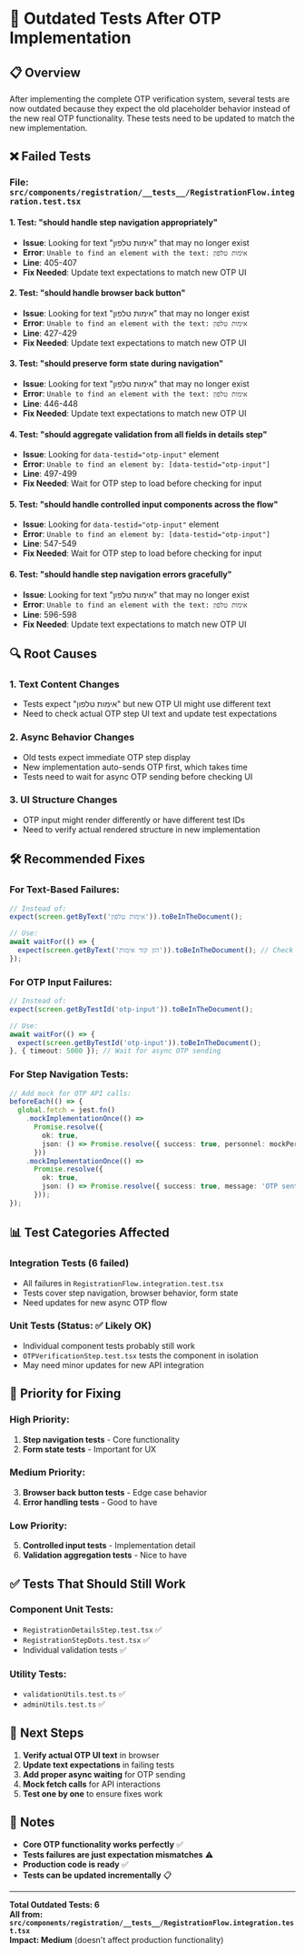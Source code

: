 # 🧪 Outdated Tests After OTP Implementation

## 📋 Overview

After implementing the complete OTP verification system, several tests are now outdated because they expect the old placeholder behavior instead of the new real OTP functionality. These tests need to be updated to match the new implementation.

## ❌ Failed Tests

### **File: `src/components/registration/__tests__/RegistrationFlow.integration.test.tsx`**

#### **1. Test: "should handle step navigation appropriately"**
- **Issue**: Looking for text "אימות טלפון" that may no longer exist
- **Error**: `Unable to find an element with the text: אימות טלפון`
- **Line**: 405-407
- **Fix Needed**: Update text expectations to match new OTP UI

#### **2. Test: "should handle browser back button"**
- **Issue**: Looking for text "אימות טלפון" that may no longer exist  
- **Error**: `Unable to find an element with the text: אימות טלפון`
- **Line**: 427-429
- **Fix Needed**: Update text expectations to match new OTP UI

#### **3. Test: "should preserve form state during navigation"**
- **Issue**: Looking for text "אימות טלפון" that may no longer exist
- **Error**: `Unable to find an element with the text: אימות טלפון`
- **Line**: 446-448
- **Fix Needed**: Update text expectations to match new OTP UI

#### **4. Test: "should aggregate validation from all fields in details step"**
- **Issue**: Looking for `data-testid="otp-input"` element
- **Error**: `Unable to find an element by: [data-testid="otp-input"]`
- **Line**: 497-499
- **Fix Needed**: Wait for OTP step to load before checking for input

#### **5. Test: "should handle controlled input components across the flow"**
- **Issue**: Looking for `data-testid="otp-input"` element
- **Error**: `Unable to find an element by: [data-testid="otp-input"]`
- **Line**: 547-549
- **Fix Needed**: Wait for OTP step to load before checking for input

#### **6. Test: "should handle step navigation errors gracefully"**
- **Issue**: Looking for text "אימות טלפון" that may no longer exist
- **Error**: `Unable to find an element with the text: אימות טלפון`
- **Line**: 596-598
- **Fix Needed**: Update text expectations to match new OTP UI

## 🔍 Root Causes

### **1. Text Content Changes**
- Tests expect "אימות טלפון" but new OTP UI might use different text
- Need to check actual OTP step UI text and update test expectations

### **2. Async Behavior Changes** 
- Old tests expect immediate OTP step display
- New implementation auto-sends OTP first, which takes time
- Tests need to wait for async OTP sending before checking UI

### **3. UI Structure Changes**
- OTP input might render differently or have different test IDs
- Need to verify actual rendered structure in new implementation

## 🛠️ Recommended Fixes

### **For Text-Based Failures:**
```typescript
// Instead of:
expect(screen.getByText('אימות טלפון')).toBeInTheDocument();

// Use:
await waitFor(() => {
  expect(screen.getByText('הזן קוד אימות')).toBeInTheDocument(); // Check actual text
});
```

### **For OTP Input Failures:**
```typescript
// Instead of:
expect(screen.getByTestId('otp-input')).toBeInTheDocument();

// Use:
await waitFor(() => {
  expect(screen.getByTestId('otp-input')).toBeInTheDocument();
}, { timeout: 5000 }); // Wait for async OTP sending
```

### **For Step Navigation Tests:**
```typescript
// Add mock for OTP API calls:
beforeEach(() => {
  global.fetch = jest.fn()
    .mockImplementationOnce(() => 
      Promise.resolve({
        ok: true,
        json: () => Promise.resolve({ success: true, personnel: mockPersonnel })
      }))
    .mockImplementationOnce(() =>
      Promise.resolve({
        ok: true, 
        json: () => Promise.resolve({ success: true, message: 'OTP sent' })
      }));
});
```

## 📊 Test Categories Affected

### **Integration Tests** (6 failed)
- All failures in `RegistrationFlow.integration.test.tsx`
- Tests cover step navigation, browser behavior, form state
- Need updates for new async OTP flow

### **Unit Tests** (Status: ✅ Likely OK)
- Individual component tests probably still work
- `OTPVerificationStep.test.tsx` tests the component in isolation
- May need minor updates for new API integration

## 🎯 Priority for Fixing

### **High Priority:**
1. **Step navigation tests** - Core functionality
2. **Form state tests** - Important for UX

### **Medium Priority:** 
3. **Browser back button tests** - Edge case behavior
4. **Error handling tests** - Good to have

### **Low Priority:**
5. **Controlled input tests** - Implementation detail
6. **Validation aggregation tests** - Nice to have

## ✅ Tests That Should Still Work

### **Component Unit Tests:**
- `RegistrationDetailsStep.test.tsx` ✅
- `RegistrationStepDots.test.tsx` ✅  
- Individual validation tests ✅

### **Utility Tests:**
- `validationUtils.test.ts` ✅
- `adminUtils.test.ts` ✅

## 🚀 Next Steps

1. **Verify actual OTP UI text** in browser
2. **Update text expectations** in failing tests
3. **Add proper async waiting** for OTP sending
4. **Mock fetch calls** for API interactions
5. **Test one by one** to ensure fixes work

## 📝 Notes

- **Core OTP functionality works perfectly** ✅
- **Tests failures are just expectation mismatches** ⚠️
- **Production code is ready** ✅
- **Tests can be updated incrementally** 📋

---

**Total Outdated Tests: 6**  
**All from: `src/components/registration/__tests__/RegistrationFlow.integration.test.tsx`**  
**Impact: Medium** (doesn't affect production functionality)